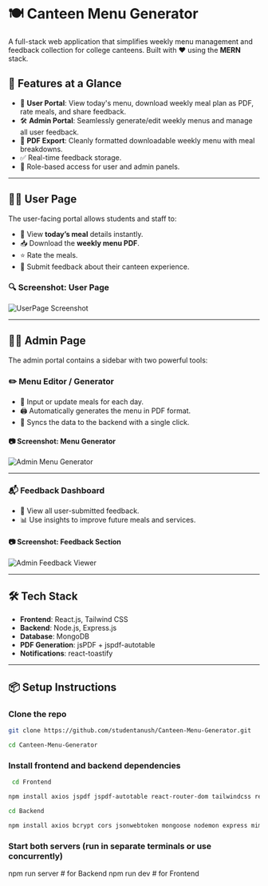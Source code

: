# 🍽️ Canteen Menu Generator

A full-stack web application that simplifies weekly menu management and feedback collection for college canteens. Built with ❤️ using the **MERN** stack.

## 🚀 Features at a Glance

- 👤 **User Portal**: View today's menu, download weekly meal plan as PDF, rate meals, and share feedback.
- 🛠️ **Admin Portal**: Seamlessly generate/edit weekly menus and manage all user feedback.
- 📄 **PDF Export**: Cleanly formatted downloadable weekly menu with meal breakdowns.
- ✅ Real-time feedback storage.
- 🔐 Role-based access for user and admin panels.

---

## 👨‍🍳 User Page

The user-facing portal allows students and staff to:

- 📅 View **today’s meal** details instantly.
- 📥 Download the **weekly menu PDF**.
- ⭐ Rate the meals.
- 💬 Submit feedback about their canteen experience.

### 🔍 Screenshot: User Page

![UserPage Screenshot](./screenshots/userpage.png)

---

## 🧑‍💼 Admin Page

The admin portal contains a sidebar with two powerful tools:

### ✏️ Menu Editor / Generator

- 🧾 Input or update meals for each day.
- 🖨️ Automatically generates the menu in PDF format.
- 🔄 Syncs the data to the backend with a single click.

#### 📷 Screenshot: Menu Generator

![Admin Menu Generator](./screenshots/admin-edit.png)

---

### 📬 Feedback Dashboard

- 🧠 View all user-submitted feedback.
- 📊 Use insights to improve future meals and services.

#### 📷 Screenshot: Feedback Section

![Admin Feedback Viewer](./screenshots/admin-feedback.png)

---

## 🛠️ Tech Stack

- **Frontend**: React.js, Tailwind CSS
- **Backend**: Node.js, Express.js
- **Database**: MongoDB
- **PDF Generation**: jsPDF + jspdf-autotable
- **Notifications**: react-toastify

---

## 📦 Setup Instructions


### Clone the repo
```bash
git clone https://github.com/studentanush/Canteen-Menu-Generator.git
```
```bash
cd Canteen-Menu-Generator
```
### Install frontend and backend dependencies
``` bash
 cd Frontend
```
```bash
npm install axios jspdf jspdf-autotable react-router-dom tailwindcss react-toastify
```
```bash
cd Backend
```
```bash
npm install axios bcrypt cors jsonwebtoken mongoose nodemon express mime
```

### Start both servers (run in separate terminals or use concurrently)
npm run server   # for Backend
npm run dev   # for Frontend 
